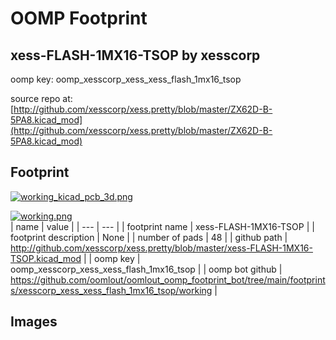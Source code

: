 # OOMP Footprint  
## xess-FLASH-1MX16-TSOP  by xesscorp  
  
oomp key: oomp_xesscorp_xess_xess_flash_1mx16_tsop  
  
source repo at: [http://github.com/xesscorp/xess.pretty/blob/master/ZX62D-B-5PA8.kicad_mod](http://github.com/xesscorp/xess.pretty/blob/master/ZX62D-B-5PA8.kicad_mod)  
## Footprint  
  
[![working_kicad_pcb_3d.png](working_kicad_pcb_3d_600.png)](working_kicad_pcb_3d.png)  
  
[![working.png](working_600.png)](working.png)  
| name | value | 
| --- | --- | 
| footprint name | xess-FLASH-1MX16-TSOP | 
| footprint description | None | 
| number of pads | 48 | 
| github path | http://github.com/xesscorp/xess.pretty/blob/master/xess-FLASH-1MX16-TSOP.kicad_mod | 
| oomp key | oomp_xesscorp_xess_xess_flash_1mx16_tsop | 
| oomp bot github | https://github.com/oomlout/oomlout_oomp_footprint_bot/tree/main/footprints/xesscorp_xess_xess_flash_1mx16_tsop/working | 
## Images  
